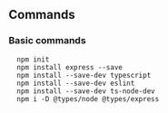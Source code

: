 ## Commands 

### Basic commands

  ```
    npm init
    npm install express --save
    npm install --save-dev typescript
    npm install --save-dev eslint
    npm install --save-dev ts-node-dev
    npm i -D @types/node @types/express
  ```
